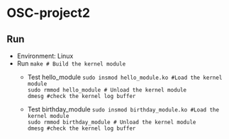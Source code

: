 # OSC-project2

## Run
- Environment: Linux
- Run
  `make # Build the kernel module`    
  - Test hello_module
  `sudo insmod hello_module.ko #Load the kernel module`  
  `sudo rmmod hello_module # Unload the kernel module`  
  `dmesg #check the kernel log buffer`  
   
  - Test birthday_module
  `sudo insmod birthday_module.ko #Load the kernel module`  
  `sudo rmmod birthday_module # Unload the kernel module`  
  `dmesg #check the kernel log buffer`  
